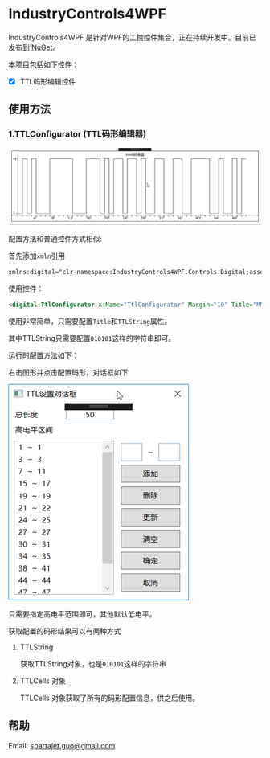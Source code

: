 # IndustryControls4WPF

IndustryControls4WPF 是针对WPF的工控控件集合，正在持续开发中。目前已发布到 [NuGet](https://www.nuget.org/packages/IndustryControls4WPF/)。

本项目包括如下控件：

+ [x] TTL码形编辑控件




## 使用方法

### 1.TTLConfigurator (TTL码形编辑器)

![TTLConfigurator (TTL码形编辑器)](Image/TTLConfigurator.png)

配置方法和普通控件方式相似:

首先添加`xmln`引用

```xml
xmlns:digital="clr-namespace:IndustryControls4WPF.Controls.Digital;assembly=IndustryControls4WPF"
```

使用控件：

```xml
<digital:TtlConfigurator x:Name="TtlConfigurator" Margin="10" Title="MM码形配置" TtlString="01010001111100011101011011010011001100111100100101"></digital:TtlConfigurator>
```

使用非常简单，只需要配置`Title`和`TTLString`属性。

其中TTLString只需要配置`010101`这样的字符串即可。

运行时配置方法如下：

右击图形并点击配置码形，对话框如下

![配置TTL对话框](Image/TTLSetter.png)

只需要指定高电平范围即可，其他默认低电平。

获取配置的码形结果可以有两种方式

1. TTLString

    获取TTLString对象，也是`010101`这样的字符串

2. TTLCells 对象

   TTLCells 对象获取了所有的码形配置信息，供之后使用。


## 帮助

Email: [spartajet.guo@gmail.com](mailto:spartajet.guo@gmail.com)